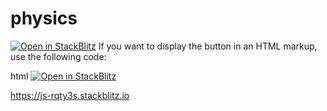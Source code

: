 # physics

[![Open in StackBlitz](https://developer.stackblitz.com/img/open_in_stackblitz.svg)](https://js-rqty3s.stackblitz.io)
If you want to display the button in an HTML markup, use the following code:

html
<a href="https://js-rqty3s.stackblitz.io">
  <img
    alt="Open in StackBlitz"
    src="https://developer.stackblitz.com/img/open_in_stackblitz.svg"
  />
</a>


https://js-rqty3s.stackblitz.io